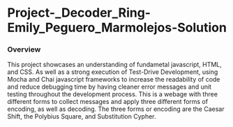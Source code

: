 # Project-_Decoder_Ring-Emily_Peguero_Marmolejos-Solution

### Overview

This project showcases an understanding of fundametal javascript, HTML, and CSS. As well as a strong execution of Test-Drive Development, using Mocha and Chai javascript frameworks to increase the readability of code and reduce debugging time by having cleaner error messages and unit testing throughout the development process.
This is a webage with three different forms to collect messages and apply three different forms of encoding, as well as decoding.
The three forms or encoding are the Caesar Shift, the Polybius Square, and Substitution Cypher.



